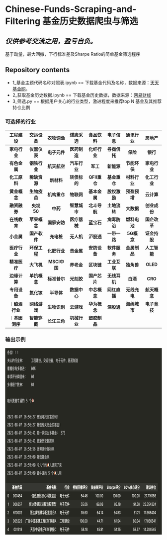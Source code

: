 # Chinese-Funds-Scraping-and-Filtering 基金历史数据爬虫与筛选
## ***仅供参考交流之用，盈亏自负。***

基于动量，最大回撤，下行标准差及Sharpe Ratio的简单基金筛选程序

## Repository contents
* 1_基金主题代码名称对照表.ipynb == 下载基金代码及名称，数据来源：[天天基金网](http://fund.eastmoney.com/daogou/)。
* 2_获取基金历史数据.ipynb == 下载基金历史数据，数据来源：[网易财经](http://quotes.money.163.com/fund/jzzs_000039_1.html)
* 3_筛选.py == 根据用户关心的行业类型，激进程度来推荐top N 基金及其推荐持仓比例

### 可选择的行业 
|工程建设|交运设备|农牧饲渔|煤炭采选|食品饮料|电子信息|通讯行业|房地产|
|:-:|:-:|:-:|:-:|:-:|:-:|:-:|:-:|
|**家电行业**|**仪器仪表**|**电子元件**|**医药制造**|**化纤行业**|**券商信托**|**保险**|**银行**|
|**有色金属**|**钢铁行业**|**航天航空**|**汽车行业**|**军工**|**新能源**|**节能环保**|**家电行业**|
|**化工原料**|**稀缺资源**|**新材料**|**转债标的**|**QFII重仓**|**基金重仓**|**材料行业**|**化工行业**|
|**黄金概念**|**生物疫苗**|**机构重仓**|**物联网**|**基本金属**|**股权激励**|**预盈预增**|**云计算**|
|**融资融券**|**央视50**|**中药**|**智慧城市**|**北斗导航**|**土地流转**|**大数据**|**创业成份**|
|**在线教育**|**苹果概念**|**国家安防**|**医疗器械**|**蓝宝石**|**病毒防治**|**燃料电池**|**国企改革**|
|**小金属**|**国产软件**|**充电桩**|**无人机**|**沪股通**|**一带一路**|**5G概念**|**证金持股**|
|**医疗行业**|**环保工程**|**化肥行业**|**贵金属**|**安防设备**|**软件服务**|**金属制品**|**人工智能**|
|**精准医疗**|**大飞机**|**MSCI中国**|**养老金**|**区块链**|**工业互联**|**独角兽**|**OLED**|
|**边缘计算**|**单抗概念**|**标准普尔**|**光刻胶**|**国产芯片**|**无线耳机**|**白酒**|**CRO**|
|**专用设备**|**氮化镓**|**半导体**|**数据中心**|**中芯概念**|**网红直播**|**无线充电**|**航天概念**|
｜**酿酒行业**|**网络游戏**|**生物识别**|**云游戏**|**华为概念**|**深股通**|**海绵城市**|**电子竞技**|
｜**基因测序**|**智能穿戴**|**长江三角**|**机械行业**|**塑胶制品**|

  
### 输出示例
<p align="middle">
  <img src="img/smaple_output.png" height="600"/>
</p>
